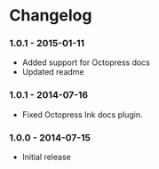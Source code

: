 # Changelog

### 1.0.1 - 2015-01-11

- Added support for Octopress docs
- Updated readme

### 1.0.1 - 2014-07-16

- Fixed Octopress Ink docs plugin.

### 1.0.0 - 2014-07-15

- Initial release
